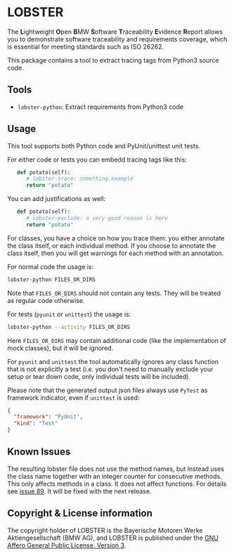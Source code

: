 # LOBSTER

The **L**ightweight **O**pen **B**MW **S**oftware **T**raceability
**E**vidence **R**eport allows you to demonstrate software traceability
and requirements coverage, which is essential for meeting standards
such as ISO 26262.

This package contains a tool to extract tracing tags from Python3 source
code.

## Tools

* `lobster-python`: Extract requirements from Python3 code

## Usage

This tool supports both Python code and PyUnit/unittest unit tests.

For either code or tests you can embedd tracing tags like this:

```python
   def potato(self):
      # lobster-trace: something.example
      return "potato"
```

You can add justifications as well:

```python
   def potato(self):
      # lobster-exclude: a very good reason is here
      return "potato"
```

For classes, you have a choice on how you trace them: you either
annotate the class itself, or each individual method. If you choose to
annotate the class itself, then you will get warnings for each method
with an annotation.

For normal code the usage is:

```bash
lobster-python FILES_OR_DIRS
```

Note that `FILES_OR_DIRS` should not contain any tests.
They will be treated as regular code otherwise.

For tests (`pyunit` or `unittest`) the usage is:

```bash
lobster-python --activity FILES_OR_DIRS
```

Here `FILES_OR_DIRS` may contain additional code (like the implementation of mock classes), but it will be ignored.

For `pyunit` and `unittest` the tool automatically ignores any class function that is
not explicitly a test (i.e. you don't need to manually exclude your
setup or tear down code, only individual tests will be included).

Please note that the generated output json files always use `PyTest` as framework indicator, even if `unittest` is used:
```json
{
  "framework": "PyUnit",
  "kind": "Test"
}
```

## Known Issues

The resulting lobster file does not use the method names, but instead uses the class name together with an integer counter for consecutive methods.
This only affects methods in a class.
It does not affect functions.
For details see [issue 89](https://github.com/bmw-software-engineering/lobster/issues/89).
It will be fixed with the next release.

## Copyright & License information

The copyright holder of LOBSTER is the Bayerische Motoren Werke
Aktiengesellschaft (BMW AG), and LOBSTER is published under the [GNU
Affero General Public License, Version
3](https://github.com/bmw-software-engineering/lobster/blob/main/LICENSE.md).

